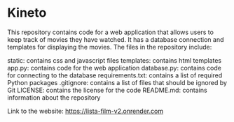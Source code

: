 # Kineto

This repository contains code for a web application that allows users to keep track of movies they have watched. It has a database connection and templates for displaying the movies. The files in the repository include:

static: contains css and javascript files
templates: contains html templates
app.py: contains code for the web application
database.py: contains code for connecting to the database
requirements.txt: contains a list of required Python packages
.gitignore: contains a list of files that should be ignored by Git
LICENSE: contains the license for the code
README.md: contains information about the repository

Link to the website: https://lista-film-v2.onrender.com
